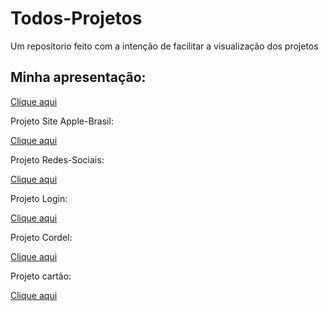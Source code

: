 # Todos-Projetos
 Um repositorio feito com a intenção de facilitar a visualização dos projetos

<h2>Minha apresentação:</h2>

<a href="https://deyvid4900.github.io/Apresentacao/" target="_blank"> Clique aqui </a>

Projeto Site Apple-Brasil:

<a href="https://deyvid4900.github.io/Projeto-Iphone/" target="_blank"> Clique aqui </a>

Projeto Redes-Sociais:

<a href="https://deyvid4900.github.io/Projeto-Social/"  target="_blank"> Clique aqui </a>

Projeto Login:

<a href="https://deyvid4900.github.io/Projeto-Login/" target="_blank" > Clique aqui </a>

Projeto Cordel:

<a href="https://deyvid4900.github.io/Projeto-Cordel/"  target="_blank"> Clique aqui </a>

Projeto cartão:

<a href="https://deyvid4900.github.io/Projeto-Cartao/"  target="_blank"> Clique aqui </a>


